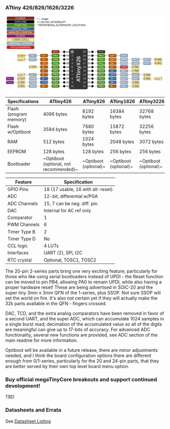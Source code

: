 ### ATtiny 426/826/1626/3226
![x26 Pin Mapping](ATtiny_x26.gif "Arduino Pin Mapping for ATtiny x26")

 Specifications |  ATtiny426|  ATtiny826  |  ATtiny1626  |    ATtiny3226
------------ | ------------- | ------------- | ------------- | -------------
Flash (program memory)   | 4096 bytes | 8192 bytes | 16384 bytes | 32768 bytes
Flash w/Optiboot   | 3584 bytes | 7680 bytes | 15872 bytes | 32256 bytes
RAM  | 512 bytes | 1024 bytes | 2048 bytes | 3072 bytes
EEPROM | 128 bytes | 128 bytes | 256 bytes | 256 bytes
Bootloader | ~Optiboot (optional, not recommended)~ | ~Optiboot (optional)~| ~Optiboot (optional)~ | ~Optiboot (optional)~

Feature   | Specification  |
----------|----------------|
GPIO Pins | 18 (17 usable, 16 with alt-reset) |
ADC       | 12-bit, differential w/PGA |
ADC Channels | 15, 7 can be neg. diff. pin. |
DAC | Internal for AC ref only|
Comparator | 1 |
PWM Channels | 6 |
Timer Type B | 2 |
Timer Type D | No |
CCL logic | 4 LUTs  |
Interfaces | UART (2), SPI, I2C |
RTC crystal   | Optional, TOSC1, TOSC2 |

The 20-pin 2-series parts bring one very exciting feature, particularly for those who like using serial bootloaders instead of UPDI - the Reset function can be moved to pin PB4, allowing PA0 to remain UPDI, while also having a proper hardware reset! These are being advertised in SOIC-20 and the super tiny 3mm x 3mm QFN of the 1-series, plus SSOP. Not sure SSOP will set the world on fire. It's also not certain yet if they will actually make the 32k parts available in the QFN - fingers crossed.

DAC, TCD, and the extra analog comparators have been removed in favor of a second UART, and the super ADC, which can accumulate 1024 samples in a single burst read; decimation of the accumulated value so all of the digits are meaningful can give up to 17-bits of accuracy. For advanced ADC functionality, several new functions are provided, see ADC section of the main readme for more information.

Optiboot will be available in a future release, there are minor adjustments needed, and I think the board configuration options there are different enough from 0/1-series, particularly for the 20 and 24-pin parts, that they are better served by their own top level board menu option.

### Buy official megaTinyCore breakouts and support continued development!
TBD



### Datasheets and Errata
See [Datasheet Listing](Datasheets.md)

